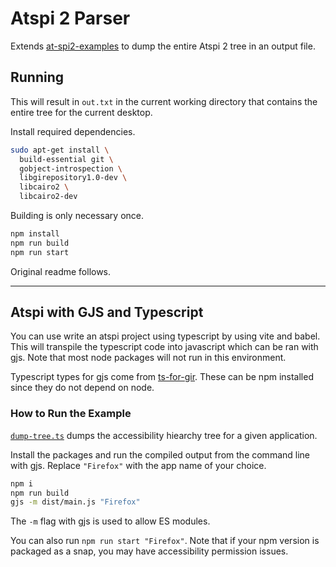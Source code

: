 # Atspi 2 Parser

Extends [at-spi2-examples](https://github.com/infapi00/at-spi2-examples/tree/master/typescript) to dump the entire Atspi 2 tree in an output file.

## Running

This will result in `out.txt` in the current working directory that contains the entire tree for the current desktop.

Install required dependencies.

```bash
sudo apt-get install \
  build-essential git \
  gobject-introspection \
  libgirepository1.0-dev \
  libcairo2 \
  libcairo2-dev
```

Building is only necessary once.

```bash
npm install
npm run build
npm run start
```

Original readme follows.

-------

## Atspi with GJS and Typescript

You can use write an atspi project using typescript by using vite and babel. This will transpile the typescript code into javascript which can be ran with gjs. Note that most node packages will not run in this environment.

Typescript types for gjs come from [ts-for-gir](https://github.com/gjsify/ts-for-gir). These can be npm installed since they do not depend on node.

### How to Run the Example

[`dump-tree.ts`](dump-tree.ts) dumps the accessibility hiearchy tree for a given application.

Install the packages and run the compiled output from the command line with gjs. Replace `"Firefox"` with the app name of your choice.

```bash
npm i
npm run build
gjs -m dist/main.js "Firefox"
```

The `-m` flag with gjs is used to allow ES modules.

You can also run `npm run start "Firefox"`. Note that if your npm version is packaged as a snap, you may have accessibility permission issues.
